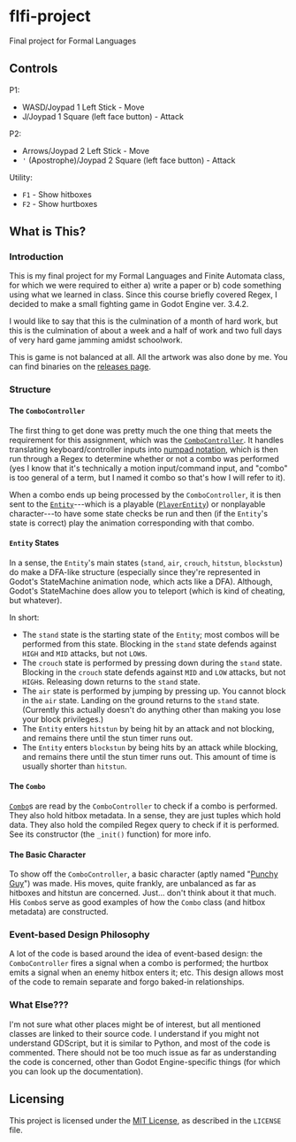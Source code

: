 # flfi-project
Final project for Formal Languages

## Controls
P1:
* WASD/Joypad 1 Left Stick - Move
* J/Joypad 1 Square (left face button) - Attack

P2:
* Arrows/Joypad 2 Left Stick - Move
* `'` (Apostrophe)/Joypad 2 Square (left face button) - Attack

Utility:
* `F1` - Show hitboxes
* `F2` - Show hurtboxes


## What is This?
### Introduction
This is my final project for my Formal Languages and Finite Automata class, for which we were required to either a) write a paper or b) code something using what we learned in class. Since this course briefly covered Regex, I decided to make a small fighting game in Godot Engine ver. 3.4.2. 

I would like to say that this is the culmination of a month of hard work, but this is the culmination of about a week and a half of work and two full days of very hard game jamming amidst schoolwork.

This is game is not balanced at all. All the artwork was also done by me. You can find binaries on the [releases page](https://github.com/PistolRcks/flfa-project/releases).

### Structure
#### The `ComboController`
The first thing to get done was pretty much the one thing that meets the requirement for this assignment, which was the [`ComboController`](util/ComboController.gd). It handles translating keyboard/controller inputs into [numpad notation](http://www.dustloop.com/wiki/index.php/Notation), which is then run through a Regex to determine whether or not a combo was performed (yes I know that it's technically a motion input/command input, and "combo" is too general of a term, but I named it combo so that's how I will refer to it).

When a combo ends up being processed by the `ComboController`, it is then sent to the [`Entity`](entity/Entity.gd)---which is a playable ([`PlayerEntity`](entity/PlayerEntity.gd)) or nonplayable character---to have some state checks be run and then (if the `Entity`'s state is correct) play the animation corresponding with that combo.

#### `Entity` States
In a sense, the `Entity`'s main states (`stand`, `air`, `crouch`, `hitstun`, `blockstun`) do make a DFA-like structure (especially since they're represented in Godot's StateMachine animation node, which acts like a DFA). Although, Godot's StateMachine does allow you to teleport (which is kind of cheating, but whatever).

In short:
* The `stand` state is the starting state of the `Entity`; most combos will be performed from this state. Blocking in the `stand` state defends against `HIGH` and `MID` attacks, but not `LOW`s.
* The `crouch` state is performed by pressing down during the `stand` state. Blocking in the `crouch` state defends against `MID` and `LOW` attacks, but not `HIGH`s. Releasing down returns to the `stand` state.
* The `air` state is performed by jumping by pressing up. You cannot block in the `air` state. Landing on the ground returns to the `stand` state. (Currently this actually doesn't do anything other than making you lose your block privileges.)
* The `Entity` enters `hitstun` by being hit by an attack and not blocking, and remains there until the stun timer runs out. 
* The `Entity` enters `blockstun` by being hits by an attack while blocking, and remains there until the stun timer runs out. This amount of time is usually shorter than `hitstun`.

#### The `Combo`
[`Combo`](util/Combo.gd)s are read by the `ComboController` to check if a combo is performed. They also hold hitbox metadata. In a sense, they are just tuples which hold data. They also hold the compiled Regex query to check if it is performed. See its constructor (the `_init()` function) for more info.

#### The Basic Character
To show off the `ComboController`, a basic character (aptly named "[Punchy Guy](entity/fighters/punchy_guy/PunchyGuy.gd)") was made. His moves, quite frankly, are unbalanced as far as hitboxes and hitstun are concerned. Just... don't think about it that much. His `Combo`s serve as good examples of how the `Combo` class (and hitbox metadata) are constructed.

### Event-based Design Philosophy
A lot of the code is based around the idea of event-based design: the `ComboController` fires a signal when a combo is performed; the hurtbox emits a signal when an enemy hitbox enters it; etc. This design allows most of the code to remain separate and forgo baked-in relationships.

### What Else???
I'm not sure what other places might be of interest, but all mentioned classes are linked to their source code. I understand if you might not understand GDScript, but it is similar to Python, and most of the code is commented. There should not be too much issue as far as understanding the code is concerned, other than Godot Engine-specific things (for which you can look up the documentation).

## Licensing
This project is licensed under the [MIT License](LICENSE), as described in the `LICENSE` file.